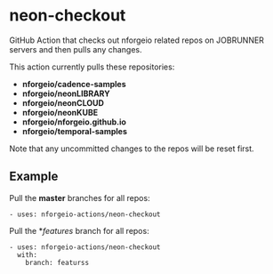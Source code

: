 # neon-checkout
GitHub Action that checks out nforgeio related repos on JOBRUNNER servers and then pulls any changes.

This action currently pulls these repositories:

* **nforgeio/cadence-samples**
* **nforgeio/neonLIBRARY**
* **nforgeio/neonCLOUD**
* **nforgeio/neonKUBE**
* **nforgeio/nforgeio.github.io**
* **nforgeio/temporal-samples**

Note that any uncommitted changes to the repos will be reset first.

## Example

Pull the **master** branches for all repos:
```
- uses: nforgeio-actions/neon-checkout
```

Pull the **features* branch for all repos:
```
- uses: nforgeio-actions/neon-checkout
  with:
    branch: featurss
```
